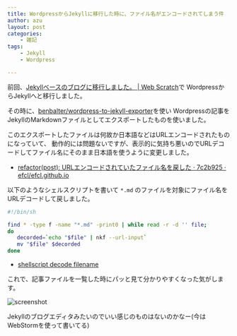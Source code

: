 ```yaml
---
title: WordpressからJekyllに移行した時に、ファイル名がエンコードされてしまう件
author: azu
layout: post
categories:
    - 雑記
tags:
    - Jekyll
    - Wordpress

---
```


前回、[Jekyllベースのブログに移行しました。 | Web Scratch](https://efcl.info/2014/07/06/new-blog/ "Jekyllベースのブログに移行しました。 | Web Scratch")で
WordpressからJekyllへと移行しました。

その時に、[benbalter/wordpress-to-jekyll-exporter](https://github.com/benbalter/wordpress-to-jekyll-exporter "benbalter/wordpress-to-jekyll-exporter")を使い
Wordpressの記事をJekyllのMarkdownファイルとしてエクスポートしたものを使いました。

このエクスポートしたファイルは何故か日本語などはURLエンコードされたものになっていて、
動作的には問題ないですが、表示的に気持ち悪いのでURLデコードしてファイル名にそのまま日本語を使うように変更しました。

* [refactor(post): URLエンコードされていたファイル名を戻した · 7c2b925 · efcl/efcl.github.io](https://github.com/efcl/efcl.github.io/commit/7c2b925409ab8420bcd878487fd9b5b317557088 "refactor(post): URLエンコードされていたファイル名を戻した · 7c2b925 · efcl/efcl.github.io")

以下のようなシェルスクリプトを書いて `*.md` のファイルを対象にファイル名をURLデコードして戻しました。

```sh
#!/bin/sh

find * -type f -name "*.md" -print0 | while read -r -d '' file;
do
   decorded=`echo "$file" | nkf --url-input`
   mv "$file" $decorded
done
```

* [shellscript decode filename](https://gist.github.com/azu/e70c713973168f0e6eef "shellscript decode filename")

これで、記事ファイルを一覧した時にパッと見て分かりやすくなった気がします。

![screenshot](https://monosnap.com/image/MxAx28cr32VyJnnf1FjBYD6awPAReE.png)

Jekyllのブログエディタみたいのでいい感じのものはないのかなー(今はWebStormを使って書いてる)
